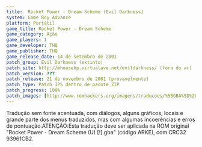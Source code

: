 ```yaml
---
title:  Rocket Power - Dream Scheme (Evil Darkness)
system: Game Boy Advance
platform: Portátil
game_title: Rocket Power - Dream Scheme
game_category: Ação
game_players: 1
game_developer: THQ
game_publisher: THQ
game_release_date: 14 de setembro de 2001
patch_group: Evil Darkness (extinto)
patch_site: http://mhousehp.virtualave.net/evildarkness/ (fora do ar)
patch_version: ???
patch_release: 21 de novembro de 2001 (provavelmente)
patch_type: Patch IPS dentro de pacote ZIP
patch_progress: 100%
patch_images: [http://www.romhackers.org/imagens/traducoes/%5BGBA%5D%20Rocket%20Power%20-%20Dream%20Scheme%20-%20Evil%20Darkness%20-%201.png,http://www.romhackers.org/imagens/traducoes/%5BGBA%5D%20Rocket%20Power%20-%20Dream%20Scheme%20-%20Evil%20Darkness%20-%202.png,http://www.romhackers.org/imagens/traducoes/%5BGBA%5D%20Rocket%20Power%20-%20Dream%20Scheme%20-%20Evil%20Darkness%20-%203.png]
---
```

Tradução sem fonte acentuada, com diálogos, alguns gráficos, locais e grande parte dos menus traduzidos, mas com algumas incoerências e erros de pontuação.ATENÇÃO:Esta tradução deve ser aplicada na ROM original "Rocket Power - Dream Scheme (U) [!].gba" (código ARKE), com CRC32 93961CB2.